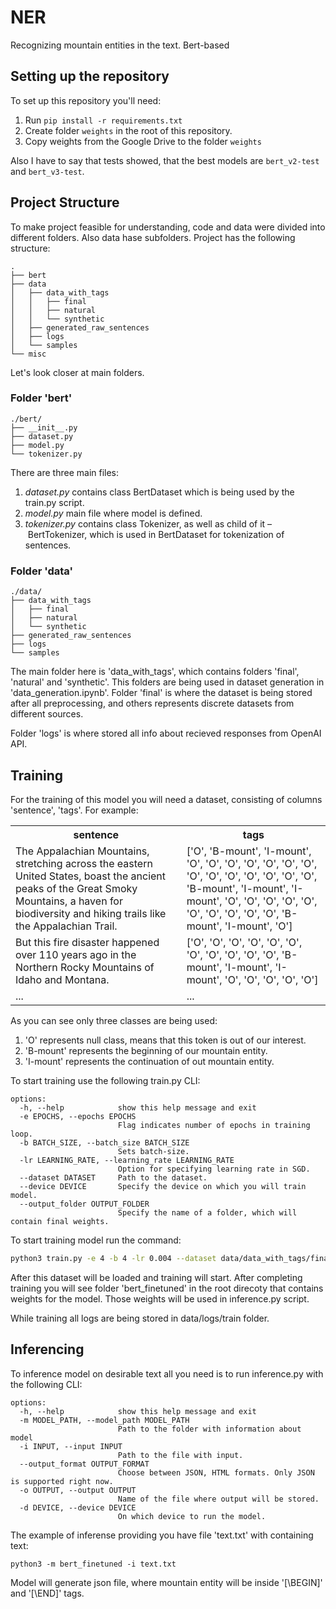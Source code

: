# NER
Recognizing mountain entities in the text. Bert-based

## Setting up the repository
To set up this repository you'll need:

1) Run `pip install -r requirements.txt`
2) Create folder `weights` in the root of this repository.
3) Copy weights from the Google Drive to the folder `weights`

Also I have to say that tests showed, that the best models are `bert_v2-test` and `bert_v3-test`.

## Project Structure
To make project feasible for understanding, code and data were divided into different folders. Also data hase subfolders. Project has the following structure:
```
.
├── bert
├── data
│   ├── data_with_tags
│   │   ├── final
│   │   ├── natural
│   │   └── synthetic
│   ├── generated_raw_sentences
│   ├── logs
│   └── samples
└── misc
```
Let's look closer at main folders.

### Folder 'bert'
```
./bert/
├── __init__.py
├── dataset.py
├── model.py
└── tokenizer.py
```

There are three main files:
1. *dataset.py* contains class BertDataset which is being used by the train.py script.
2. *model.py* main file where model is defined.
3. *tokenizer.py* contains class Tokenizer, as well as child of it – BertTokenizer, which is used in BertDataset for tokenization of sentences.

### Folder 'data'
```
./data/
├── data_with_tags
│   ├── final
│   ├── natural
│   └── synthetic
├── generated_raw_sentences
├── logs
└── samples
```

The main folder here is 'data_with_tags', which contains folders 'final', 'natural' and 'synthetic'. This folders are being used in dataset generation in 'data_generation.ipynb'. Folder 'final' is where the dataset is being stored after all preprocessing, and others represents discrete datasets from different sources.

Folder 'logs' is where stored all info about recieved responses from OpenAI API.

## Training

For the training of this model you will need a dataset, consisting of columns 'sentence', 'tags'. For example:
<table>
    <tr>
        <th>sentence</th>
        <th>tags</th>
    </tr>
    <tr>
        <td>The Appalachian Mountains, stretching across the eastern United States, boast the ancient peaks of the Great Smoky Mountains, a haven for biodiversity and hiking trails like the Appalachian Trail.</td>
        <td>['O', 'B-mount', 'I-mount', 'O', 'O', 'O', 'O', 'O', 'O', 'O', 'O', 'O', 'O', 'O', 'O', 'O', 'O', 'B-mount', 'I-mount', 'I-mount', 'O', 'O', 'O', 'O', 'O', 'O', 'O', 'O', 'O', 'O', 'B-mount', 'I-mount', 'O']</td>
    </tr>
    <tr>
        <td>But this fire disaster happened over 110 years ago in the Northern Rocky Mountains of Idaho and Montana.</td>
        <td>['O', 'O', 'O', 'O', 'O', 'O', 'O', 'O', 'O', 'O', 'O', 'B-mount', 'I-mount', 'I-mount', 'O', 'O', 'O', 'O', 'O']</td>
    </tr>
    <tr>
        <td>...</td>
        <td>...</td>
    </tr>
</table>

As you can see only three classes are being used:
1. 'O' represents null class, means that this token is out of our interest.
2. 'B-mount' represents the beginning of our mountain entity.
3. 'I-mount' represents the continuation of out mountain entity.

To start training use the following train.py CLI:
```
options:
  -h, --help            show this help message and exit
  -e EPOCHS, --epochs EPOCHS
                        Flag indicates number of epochs in training loop.
  -b BATCH_SIZE, --batch_size BATCH_SIZE
                        Sets batch-size.
  -lr LEARNING_RATE, --learning_rate LEARNING_RATE
                        Option for specifying learning rate in SGD.
  --dataset DATASET     Path to the dataset.
  --device DEVICE       Specify the device on which you will train model.
  --output_folder OUTPUT_FOLDER
                        Specify the name of a folder, which will contain final weights.
```

To start training model run the command:
```bash
python3 train.py -e 4 -b 4 -lr 0.004 --dataset data/data_with_tags/final/fine-tune-test-data-test-2.csv --output_folder bert_finetuned
```

After this dataset will be loaded and training will start. After completing training you will see folder 'bert_finetuned' in the root direcoty that contains weights for the model. Those weights will be used in inference.py script.

While training all logs are being stored in data/logs/train folder.

## Inferencing
To inference model on desirable text all you need is to run inference.py with the following CLI:
```
options:
  -h, --help            show this help message and exit
  -m MODEL_PATH, --model_path MODEL_PATH
                        Path to the folder with information about model
  -i INPUT, --input INPUT
                        Path to the file with input.
  --output_format OUTPUT_FORMAT
                        Choose between JSON, HTML formats. Only JSON is supported right now.
  -o OUTPUT, --output OUTPUT
                        Name of the file where output will be stored.
  -d DEVICE, --device DEVICE
                        On which device to run the model.
```

The example of inferense providing you have file 'text.txt' with containing text:
```
python3 -m bert_finetuned -i text.txt
```

Model will generate json file, where mountain entity will be inside '[\BEGIN]' and '[\END]' tags.
